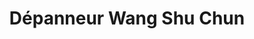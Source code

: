 ---
title: "Dépanneur Wang Shu Chun"
url: /stanstead/depanneur-wang-shu-chun/
shop: Lebensmittel
---